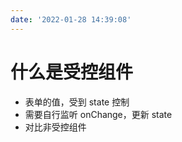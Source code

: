 ```yaml
---
date: '2022-01-28 14:39:08'
---
```


# 什么是受控组件

- 表单的值，受到 state 控制
- 需要自行监听 onChange，更新 state
- 对比非受控组件

